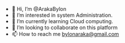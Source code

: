 - 👋 Hi, I’m @ArakaBylon
- 👀 I’m interested in system Administration.
- 🌱 I’m currently learning Cloud computing.
- 💞️ I’m looking to collaborate on this platform
- 📫 How to reach me bylonaraka@gmail.com

<!---
ArakaBylon/ArakaBylon is a ✨ special ✨ repository because its `README.md` (this file) appears on your GitHub profile.
You can click the Preview link to take a look at your changes.
--->
